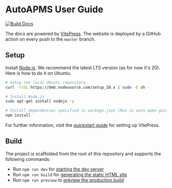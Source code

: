 # AutoAPMS User Guide

[![Build Docs](https://github.com/robin-mueller/auto-apms-guide/actions/workflows/deploy.yml/badge.svg?branch=master)](https://github.com/robin-mueller/auto-apms-guide/deployments)


The docs are powered by [VitePress](https://vitepress.dev/). The website is deployed by a GitHub action on every push to the `master` branch.

## Setup
Install [Node.js](https://nodejs.org/en). We recommend the latest LTS version (as for now it's 20). Here is how to do it on Ubuntu:

```sh
# Setup the local Ubuntu repository
curl -fsSL https://deb.nodesource.com/setup_20.x | sudo -E sh -

# Install Node.js
sudo apt-get install nodejs -y

# Install dependencies specified in package.json (Run in auto-apms-guide directory)
npm install
```

For further information, visit the [quickstart guide](https://vitepress.dev/guide/getting-started) for setting up VitePress. 

## Build
The project is scaffolded from the root of this repository and supports the following commands:
- Run `npm run dev` for [starting the dev server](https://vitepress.dev/reference/cli#vitepress-dev)
- Run `npm run build` for [generating the static HTML site](https://vitepress.dev/reference/cli#vitepress-build)
- Run `npm run preview` to [preview the production build](https://vitepress.dev/reference/cli#vitepress-preview)

